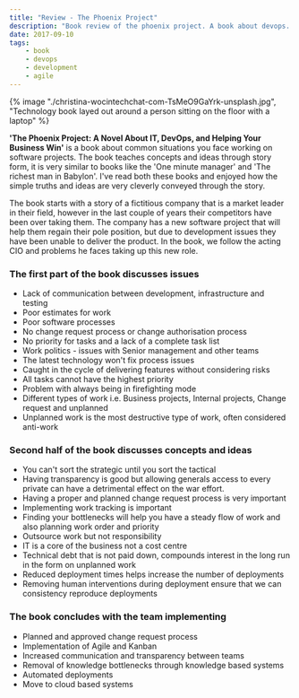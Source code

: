 ```yaml
---
title: "Review - The Phoenix Project"
description: "Book review of the phoenix project. A book about devops. It's benefits. The author uses the story of company to show the benefits of devops"
date: 2017-09-10
tags: 
    - book
    - devops
    - development
    - agile
---
```


{% image "./christina-wocintechchat-com-TsMeO9GaYrk-unsplash.jpg", "Technology book layed out around a person sitting on the floor with a laptop" %}

**'The Phoenix Project: A Novel About IT, DevOps, and Helping Your Business Win'** is a book about common situations you face working on software projects. The book teaches concepts and ideas through story form, it is very similar to books like the 'One minute manager' and 'The richest man in Babylon'. I've read both these books and enjoyed how the simple truths and ideas are very cleverly conveyed through the story.

<!--more-->

The book starts with a story of a fictitious company that is a market leader in their field, however in the last couple of years their competitors have been over taking them. The company has a new software project that will help them regain their pole position, but due to development issues they have been unable to deliver the product. In the book, we follow the acting CIO and problems he faces taking up this new role.

### The first part of the book discusses issues

* Lack of communication between development, infrastructure and testing
* Poor estimates for work
* Poor software processes
* No change request process or change authorisation process
* No priority for tasks and a lack of a complete task list
* Work politics - issues with Senior management and other teams
* The latest technology won't fix process issues
* Caught in the cycle of delivering features without considering risks
* All tasks cannot have the highest priority
* Problem with always being in firefighting mode
* Different types of work i.e. Business projects, Internal projects, Change request and unplanned
* Unplanned work is the most destructive type of work, often considered anti-work

### Second half of the book discusses concepts and ideas

* You can't sort the strategic until you sort the tactical
* Having transparency is good but allowing generals access to every private can have a detrimental effect on the war effort.
* Having a proper and planned change request process is very important
* Implementing work tracking is important
* Finding your bottlenecks will help you have a steady flow of work and also planning work order and priority
* Outsource work but not responsibility
* IT is a core of the business not a cost centre
* Technical debt that is not paid down, compounds interest in the long run in the form on unplanned work
* Reduced deployment times helps increase the number of deployments
* Removing human interventions during deployment ensure that we can consistency reproduce deployments

### The book concludes with the team implementing

* Planned and approved change request process
* Implementation of Agile and Kanban
* Increased communication and transparency between teams
* Removal of knowledge bottlenecks through knowledge based systems
* Automated deployments
* Move to cloud based systems
